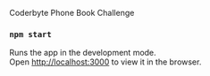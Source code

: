 Coderbyte Phone Book Challenge

### `npm start`

Runs the app in the development mode.<br />
Open [http://localhost:3000](http://localhost:3000) to view it in the browser.

